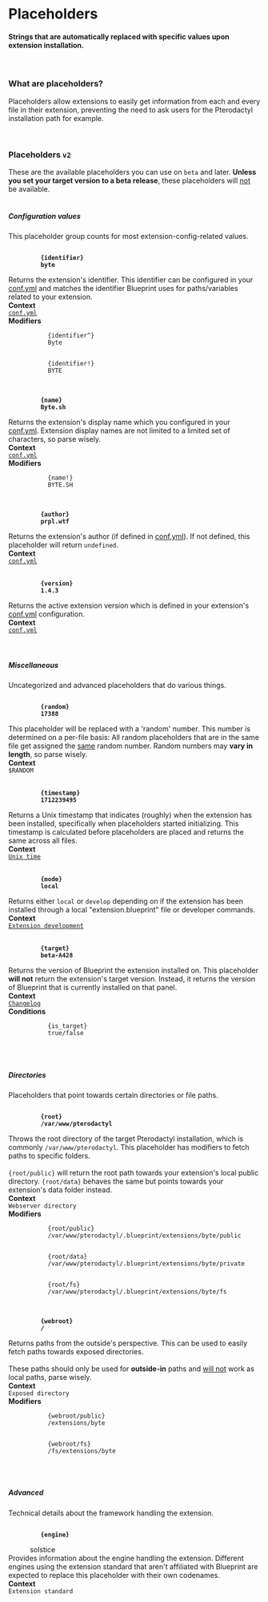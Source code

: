 # Placeholders

<h4 class="fw-light">Strings that are automatically replaced with specific values upon extension installation.</h4><br/>

### **What are placeholders?**

Placeholders allow extensions to easily get information from each and every file in their extension, preventing the need to ask users for the Pterodactyl installation path for example.

<br/>

### **Placeholders `v2`**

These are the available placeholders you can use on `beta` and later. <b>Unless you set your target version to a beta release</b>, these placeholders will <u>not</u> be available.
<br/><br/>

##### Configuration values

This placeholder group counts for most extension-config-related values.

<!-- Identifier -->
<div class="container bg-dark-subtle rounded-3 p-3">
  <div class="row">
    <div class="col-lg-9 col-md-8 col-xs-12">
      <b><code><icon name="hash"></icon>
        <!-- Placeholder string --> {identifier}
        <!-- Example value --> <span class="text-secondary">byte</span>
      </code></b><br/>
      Returns the extension's identifier. This identifier can be configured in your <a href="?page=documentation/confyml">conf.yml</a> and matches the identifier Blueprint uses for paths/variables related to your extension.
    </div>
    <div class="col-lg-3 col-md-4 col-xs-12">
      <!-- Context -->
      <div class="mb-3">
        <b>Context</b><br>
        <code><span class="text-primary-emphasis"><a href="?page=documentation/confyml">conf.yml</a></span></code><br/>
      </div>
      <!-- Modifiers -->
      <div>
        <b>Modifiers</b><br>
        <code>
          <!-- Modifier string --> {identifier^}
          <!-- Example value --> <span class="text-secondary">Byte</span>
        </code><br/>
        <code>
          <!-- Modifier string --> {identifier!}
          <!-- Example value --> <span class="text-secondary">BYTE</span>
        </code><br/>
      </div>
    </div>
  </div>
</div><br/>

<!-- Name -->
<div class="container bg-dark-subtle rounded-3 p-3">
  <div class="row">
    <div class="col-lg-9 col-md-8 col-xs-12">
      <b><code><icon name="hash"></icon>
        <!-- Placeholder string --> {name}
        <!-- Example value --> <span class="text-secondary">Byte.sh</span>
      </code></b><br/>
      Returns the extension's display name which you configured in your <a href="?page=documentation/confyml">conf.yml</a>. Extension display names are not limited to a limited set of characters, so parse wisely.
    </div>
    <div class="col-lg-3 col-md-4 col-xs-12">
      <!-- Context -->
      <div class="mb-3">
        <b>Context</b><br>
        <code><span class="text-primary-emphasis"><a href="?page=documentation/confyml">conf.yml</a></span></code><br/>
      </div>
      <!-- Modifiers -->
      <div>
        <b>Modifiers</b><br>
        <code>
          <!-- Modifier string --> {name!}
          <!-- Example value --> <span class="text-secondary">BYTE.SH</span>
        </code><br/>
      </div>
    </div>
  </div>
</div><br/>

<!-- Author -->
<div class="container bg-dark-subtle rounded-3 p-3">
  <div class="row">
    <div class="col-lg-9 col-md-8 col-xs-12">
      <b><code><icon name="hash"></icon>
        <!-- Placeholder string --> {author}
        <!-- Example value --> <span class="text-secondary">prpl.wtf</span>
      </code></b><br/>
      Returns the extension's author (if defined in <a href="?page=documentation/confyml">conf.yml</a>). If not defined, this placeholder will return <code>undefined</code>.
    </div>
    <div class="col-lg-3 col-md-4 col-xs-12">
      <!-- Context -->
      <div>
        <b>Context</b><br>
        <code><span class="text-primary-emphasis"><a href="?page=documentation/confyml">conf.yml</a></span></code><br/>
      </div>
    </div>
  </div>
</div><br/>

<!-- Version -->
<div class="container bg-dark-subtle rounded-3 p-3">
  <div class="row">
    <div class="col-lg-9 col-md-8 col-xs-12">
      <b><code><icon name="hash"></icon>
        <!-- Placeholder string --> {version}
        <!-- Example value --> <span class="text-secondary">1.4.3</span>
      </code></b><br/>
      Returns the active extension version which is defined in your extension's <a href="?page=documentation/confyml">conf.yml</a> configuration.
    </div>
    <div class="col-lg-3 col-md-4 col-xs-12">
      <!-- Context -->
      <div>
        <b>Context</b><br>
        <code><span class="text-primary-emphasis"><a href="?page=documentation/confyml">conf.yml</a></span></code><br/>
      </div>
    </div>
  </div>
</div><br/>

<br/>

##### Miscellaneous

Uncategorized and advanced placeholders that do various things.

<!-- Random -->
<div class="container bg-dark-subtle rounded-3 p-3">
  <div class="row">
    <div class="col-lg-9 col-md-8 col-xs-12">
      <b><code><icon name="hash"></icon>
        <!-- Placeholder string --> {random}
        <!-- Example value --> <span class="text-secondary">17388</span>
      </code></b><br/>
      This placeholder will be replaced with a 'random' number. This number is determined on a per-file basis: All random placeholders that are in the same file get assigned the <u>same</u> random number. Random numbers may <b>vary in length</b>, so parse wisely.
    </div>
    <div class="col-lg-3 col-md-4 col-xs-12">
      <!-- Context -->
      <div>
        <b>Context</b><br>
        <code><span class="text-primary-emphasis">$RANDOM</span></code><br/>
      </div>
    </div>
  </div>
</div><br/>

<!-- Timestamp -->
<div class="container bg-dark-subtle rounded-3 p-3">
  <div class="row">
    <div class="col-lg-9 col-md-8 col-xs-12">
      <b><code><icon name="hash"></icon>
        <!-- Placeholder string --> {timestamp}
        <!-- Example value --> <span class="text-secondary">1712239495</span>
      </code></b><br/>
      Returns a Unix timestamp that indicates (roughly) when the extension has been installed, specifically when placeholders started initializing. This timestamp is calculated before placeholders are placed and returns the same across all files.
    </div>
    <div class="col-lg-3 col-md-4 col-xs-12">
      <!-- Context -->
      <div>
        <b>Context</b><br>
        <code><span class="text-primary-emphasis"><a href="https://en.wikipedia.org/wiki/Unix_time">Unix time</a></span></code><br/>
      </div>
    </div>
  </div>
</div><br/>

<!-- Mode -->
<div class="container bg-dark-subtle rounded-3 p-3">
  <div class="row">
    <div class="col-lg-9 col-md-8 col-xs-12">
      <b><code><icon name="hash"></icon>
        <!-- Placeholder string --> {mode}
        <!-- Example value --> <span class="text-secondary">local</span>
      </code></b><br/>
      Returns either <code>local</code> or <code>develop</code> depending on if the extension has been installed through a local "extension.blueprint" file or developer commands.
    </div>
    <div class="col-lg-3 col-md-4 col-xs-12">
      <!-- Context -->
      <div>
        <b>Context</b><br>
        <code><span class="text-primary-emphasis"><a href="?page=getting-started/Extension-development">Extension development</a></span></code><br/>
      </div>
    </div>
  </div>
</div><br/>

<!-- Target -->
<div class="container bg-dark-subtle rounded-3 p-3">
  <div class="row">
    <div class="col-lg-9 col-md-8 col-xs-12">
      <b><code><icon name="hash"></icon>
        <!-- Placeholder string --> {target}
        <!-- Example value --> <span class="text-secondary">beta-A428</span>
      </code></b><br/>
      Returns the version of Blueprint the extension installed on. This placeholder <b>will not</b> return the extension's target version. Instead, it returns the version of Blueprint that is currently installed on that panel.
    </div>
    <div class="col-lg-3 col-md-4 col-xs-12">
      <!-- Context -->
      <div class="mb-3">
        <b>Context</b><br>
        <code><span class="text-primary-emphasis"><a href="?page=about/Changelog">Changelog</a></span></code><br/>
      </div>
      <!-- Conditions -->
      <div>
        <b>Conditions</b><br>
        <code>
          <!-- Condition string --> {is_target}
          <!-- Example value --> <span class="text-secondary">true/false</span>
        </code><br/>
      </div>
    </div>
  </div>
</div><br/>

<br/>

##### Directories

Placeholders that point towards certain directories or file paths.

<!-- Root -->
<div class="container bg-dark-subtle rounded-3 p-3">
  <div class="row">
    <div class="col-lg-9 col-md-8 col-xs-12">
      <b><code><icon name="hash"></icon>
        <!-- Placeholder string --> {root}
        <!-- Example value --> <span class="text-secondary">/var/www/pterodactyl</span>
      </code></b><br/>
      Throws the root directory of the target Pterodactyl installation, which is commonly <code>/var/www/pterodactyl</code>. This placeholder has modifiers to fetch paths to specific folders.<br/>
      <br/>
      <code>{root/public}</code> will return the root path towards your extension's local public directory. <code>{root/data}</code> behaves the same but points towards your extension's data folder instead.
    </div>
    <div class="col-lg-3 col-md-4 col-xs-12">
      <!-- Context -->
      <div class="mb-3">
        <b>Context</b><br>
        <code><span class="text-primary-emphasis">Webserver directory</span></code><br/>
      </div>
      <!-- Modifiers -->
      <div>
        <b>Modifiers</b><br>
        <code>
          <!-- Modifier string --> {root/public}
          <!-- Example value --> <span class="text-secondary">/var/www/pterodactyl/.blueprint/extensions/byte/public</span>
        </code><br/>
        <code>
          <!-- Modifier string --> {root/data}
          <!-- Example value --> <span class="text-secondary">/var/www/pterodactyl/.blueprint/extensions/byte/private</span>
        </code><br/>
        <code>
          <!-- Modifier string --> {root/fs}
          <!-- Example value --> <span class="text-secondary">/var/www/pterodactyl/.blueprint/extensions/byte/fs</span>
        </code><br/>
      </div>
    </div>
  </div>
</div><br/>

<!-- Webroot -->
<div class="container bg-dark-subtle rounded-3 p-3">
  <div class="row">
    <div class="col-lg-9 col-md-8 col-xs-12">
      <b><code><icon name="hash"></icon>
        <!-- Placeholder string --> {webroot}
        <!-- Example value --> <span class="text-secondary">/</span>
      </code></b><br/>
      Returns paths from the outside's perspective. This can be used to easily fetch paths towards exposed directories.<br/>
      <br/>
      These paths should only be used for <b>outside-in</b> paths and <u>will not</u> work as local paths, parse wisely.
    </div>
    <div class="col-lg-3 col-md-4 col-xs-12">
      <!-- Context -->
      <div class="mb-3">
        <b>Context</b><br>
        <code><span class="text-primary-emphasis">Exposed directory</span></code><br/>
      </div>
      <!-- Modifiers -->
      <div>
        <b>Modifiers</b><br>
        <code>
          <!-- Modifier string --> {webroot/public}
          <!-- Example value --> <span class="text-secondary">/extensions/byte</span>
        </code><br/>
        <code>
          <!-- Modifier string --> {webroot/fs}
          <!-- Example value --> <span class="text-secondary">/fs/extensions/byte</span>
        </code><br/>
      </div>
    </div>
  </div>
</div><br/>

<br/>

##### Advanced

Technical details about the framework handling the extension.

<!-- Engine -->
<div class="container bg-dark-subtle rounded-3 p-3">
  <div class="row">
    <div class="col-lg-9 col-md-8 col-xs-12">
      <b><code><icon name="hash"></icon>
        <!-- Placeholder string --> {engine}
        <!-- Example value -->
      </code></b><span class="text-secondary">solstice</span> <tag type="new" content="beta-2024-12"/></tag><br/>
      Provides information about the engine handling the extension. Different engines using the extension standard that aren't affiliated with Blueprint are expected to replace this placeholder with their own codenames.
    </div>
    <div class="col-lg-3 col-md-4 col-xs-12">
      <!-- Context -->
      <div class="mb-3">
        <b>Context</b><br>
        <code><span class="text-primary-emphasis">Extension standard</span></code><br/>
      </div>
    </div>
  </div>
</div><br/>
